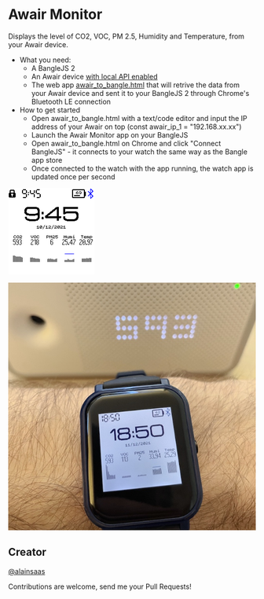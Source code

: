 # Awair Monitor

Displays the level of CO2, VOC, PM 2.5, Humidity and Temperature, from your Awair device.

* What you need:
  * A BangleJS 2
  * An Awair device [with local API enabled](https://support.getawair.com/hc/en-us/articles/360049221014-Awair-Local-API-Feature)
  * The web app [awair_to_bangle.html](awair_to_bangle.html) that will retrive the data from your Awair device and sent it to your BangleJS 2 through Chrome's Bluetooth LE connection
* How to get started
  *  Open awair_to_bangle.html with a text/code editor and input the IP address of your Awair on top (const awair_ip_1 = "192.168.xx.xx")
  *  Launch the Awair Monitor app on your BangleJS
  *  Open awair_to_bangle.html on Chrome and click "Connect BangleJS" - it connects to your watch the same way as the Bangle app store
  *  Once connected to the watch with the app running, the watch app is updated once per second

![](screenshot.png)

![](awair-monitor-photo.jpg)

## Creator
[@alainsaas](https://github.com/alainsaas)

Contributions are welcome, send me your Pull Requests!
